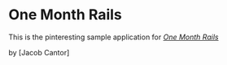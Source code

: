 # One Month Rails

This is the pinteresting sample application for
[*One Month Rails*](http://onemonthrails.com)

by [Jacob Cantor]